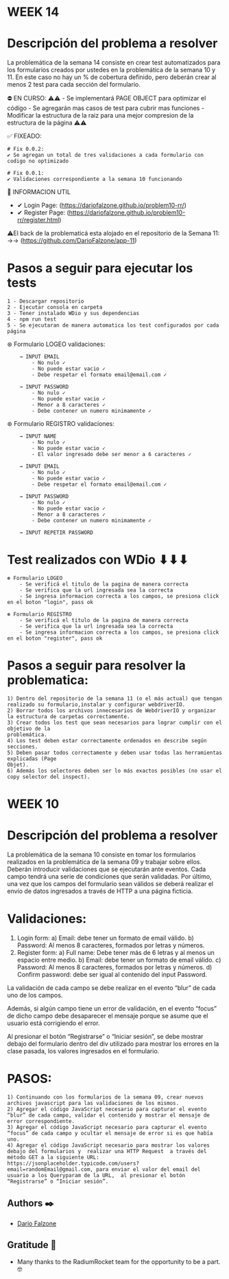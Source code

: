 # WEEK 14
# Descripción del problema a resolver
La problemática de la semana 14 consiste en crear test automatizados para los formularios creados por ustedes en la problemática de la semana 10 y 11. En este caso no hay un % de cobertura definido, pero deberán crear al menos 2 test para cada sección del formulario.

⛔ EN CURSO:
	⚠️⚠️
		- Se implementará PAGE OBJECT para optimizar el código
		- Se agregarán mas casos de test para cubrir mas funciones
		- Modificar la estructura de la raiz para una mejor compresion de la estructura de la página
	⚠️⚠️

✅ FIXEADO:

	# Fix 0.0.2:
	✔ Se agregan un total de tres validaciones a cada formulario con codigo no optimizado

	# Fix 0.0.1:
	✔ Validaciones correspondiente a la semana 10 funcionando

📄 INFORMACION UTIL

- ✔ Login Page: (https://dariofalzone.github.io/problem10-rr/)
- ✔ Register Page: (https://dariofalzone.github.io/problem10-rr/register.html)

⚠️El back de la problematicá esta alojado en el repositorio de la Semana 11:
	→→ (https://github.com/DarioFalzone/app-11)

# Pasos a seguir para ejecutar los tests
	1 - Descargar repositorio
	2 - Ejecutar consola en carpeta
	3 - Tener instalado WDio y sus dependencias
	4 - npm run test
	5 - Se ejecutaran de manera automatica los test configurados por cada página

⊛ Formulario LOGEO validaciones:

		→ INPUT EMAIL
			- No nulo ✓
			- No puede estar vacio ✓
			- Debe respetar el formato email@email.com ✓

		→ INPUT PASSWORD
			- No nulo ✓
			- No puede estar vacio ✓
			- Menor a 8 caracteres ✓
			- Debe contener un numero minimamente ✓

⊛ Formulario REGISTRO validaciones:

		→ INPUT NAME
			- No nulo ✓
			- No puede estar vacio ✓
			- El valor ingresado debe ser menor a 6 caracteres ✓

		→ INPUT EMAIL
			- No nulo ✓
			- No puede estar vacio ✓
			- Debe respetar el formato email@email.com ✓

		→ INPUT PASSWORD
			- No nulo ✓
			- No puede estar vacio ✓
			- Menor a 8 caracteres ✓
			- Debe contener un numero minimamente ✓

		→ INPUT REPETIR PASSWORD

# Test realizados con WDio ⬇⬇⬇
	⊛ Formulario LOGEO
		- Se verificá el titulo de la pagina de manera correcta
		- Se verifica que la url ingresada sea la correcta
		- Se ingresa informacion correcta a los campos, se presiona click en el boton "login", pass ok

	⊛ Formulario REGISTRO
		- Se verificá el titulo de la pagina de manera correcta
		- Se verifica que la url ingresada sea la correcta
		- Se ingresa informacion correcta a los campos, se presiona click en el boton "register", pass ok

# Pasos a seguir para resolver la problematica:
	1) Dentro del repositorio de la semana 11 (o el más actual) que tengan realizado su formulario,instalar y configurar webdriverIO.
	2) Borrar todos los archivos innecesarios de WebdriverIO y organizar la estructura de carpetas correctamente.
	3) Crear todos los test que sean necesarios para lograr cumplir con el objetivo de la
	problemática.
	4) Los test deben estar correctamente ordenados en describe según secciones.
	5) Deben pasar todos correctamente y deben usar todas las herramientas explicadas (Page
	Objet).
	6) Además los selectores deben ser lo más exactos posibles (no usar el copy selector del inspect).

# WEEK 10
# Descripción del problema a resolver
La problemática de la semana 10 consiste en tomar los formularios realizados en la problemática de la semana 09 y trabajar sobre ellos. Deberán introducir validaciones que se ejecutarán ante eventos. Cada campo tendrá una serie de condiciones que serán validadas. Por último, una vez que los campos del formulario sean válidos se deberá realizar el envío de datos ingresados a través de HTTP a una página ficticia.

# Validaciones:
1) Login form:
	a) Email: debe tener un formato de email válido.
	b) Password: Al menos 8 caracteres, formados por letras y números.
2) Register form:
	a) Full name: Debe tener más de 6 letras y al menos un espacio entre medio.
	b) Email: debe tener un formato de email válido.
	c) Password: Al menos 8 caracteres, formados por letras y números.
	d) Confirm password: debe ser igual al contenido del input Password.

La validación de cada campo se debe realizar en el evento “blur” de cada uno de los campos.

Además, si algún campo tiene un error de validación, en el evento “focus” de dicho campo debe desaparecer el mensaje porque se asume que el usuario está corrigiendo el error.

Al presionar el botón “Registrarse” o “Iniciar sesión”, se debe mostrar debajo del formulario dentro del div utilizado para mostrar los errores en la clase pasada, los valores ingresados en el formulario.

# PASOS:
	1) Continuando con los formularios de la semana 09, crear nuevos archivos javascript para las validaciones de los mismos.
	2) Agregar el código JavaScript necesario para capturar el evento “blur” de cada campo, validar el contenido y mostrar el mensaje de error correspondiente.
	3) Agregar el código JavaScript necesario para capturar el evento “focus” de cada campo y ocultar el mensaje de error si es que había uno.
	4) Agregar el código JavaScript necesario para mostrar los valores debajo del formularios y  realizar una HTTP Request  a través del método GET a la siguiente URL: https://jsonplaceholder.typicode.com/users?email=randomEmail@gmail.com, para enviar el valor del email del usuario a los Queryparam de la URL,  al presionar el botón “Registrarse” o “Iniciar sesión”.

## Authors ✒️

* [Dario Falzone](https://www.linkedin.com/in/darioflz/)

## Gratitude 🎁

* Many thanks to the RadiumRocket team for the opportunity to be a part. 🤓
